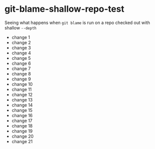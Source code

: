 # git-blame-shallow-repo-test
Seeing what happens when `git blame` is run on a repo checked out with shallow `--depth`
- change 1
- change 2
- change 3
- change 4
- change 5
- change 6
- change 7
- change 8
- change 9
- change 10
- change 11
- change 12
- change 13
- change 14
- change 15
- change 16
- change 17
- change 18
- change 19
- change 20
- change 21
